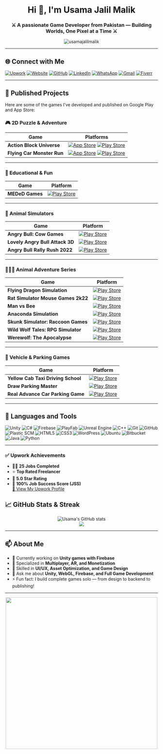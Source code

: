 <h1 align="center">Hi 👋, I'm Usama Jalil Malik</h1>
<h3 align="center">⚔️ A passionate Game Developer from Pakistan — Building Worlds, One Pixel at a Time ⚔️</h3>

<p align="center">
  <img src="https://komarev.com/ghpvc/?username=usamajalilmalik&label=visitors&color=0e75b6&style=flat" alt="usamajalilmalik" />
</p>

---

## 🌐 Connect with Me

[![Upwork](https://img.shields.io/badge/Upwork-6FDA44?style=for-the-badge&logo=upwork&logoColor=white)](https://www.upwork.com/freelancers/usamajalilmalik)
[![Website](https://img.shields.io/badge/Website-prefabsstudio.com-ff5722?style=for-the-badge&logo=google-chrome&logoColor=white)](http://www.prefabsstudio.com/)
[![GitHub](https://img.shields.io/badge/Github-000000?style=for-the-badge&logo=github&logoColor=white)](https://github.com/usamajalilmalik)
[![LinkedIn](https://img.shields.io/badge/LinkedIn-0077b5?style=for-the-badge&logo=linkedin&logoColor=white)](https://www.linkedin.com/in/usama-jalil-malik-b31b38220/)
[![WhatsApp](https://img.shields.io/badge/WhatsApp-25D366?style=for-the-badge&logo=whatsapp&logoColor=white)](https://wa.me/+923150881459)
[![Gmail](https://img.shields.io/badge/Gmail-D14836?style=for-the-badge&logo=gmail&logoColor=white)](mailto:usamajalilmalik@prefabsstudio.com)
[![Fiverr](https://img.shields.io/badge/Fiverr-1DBF73?style=for-the-badge&logo=fiverr&logoColor=white)](https://www.fiverr.com/s/P28aaRL)

---

## 🚀 Published Projects

Here are some of the games I’ve developed and published on Google Play and App Store:

### 🎮 2D Puzzle & Adventure

| Game | Platforms |
|------|-----------|
| **Action Block Universe** | [![App Store](https://img.shields.io/badge/iOS-App%20Store-black?logo=apple&style=for-the-badge)](https://apps.apple.com/pk/app/action-block-universe/id6748415559) [![Play Store](https://img.shields.io/badge/Android-Play%20Store-green?logo=google-play&style=for-the-badge)](https://play.google.com/store/apps/details?id=com.DreamGenesys.ActionBlockUniverse&hl=en) |
| **Flying Car Monster Run** | [![App Store](https://img.shields.io/badge/iOS-App%20Store-black?logo=apple&style=for-the-badge)](https://apps.apple.com/pk/app/flying-car-monster-run/id6654929169) [![Play Store](https://img.shields.io/badge/Android-Play%20Store-green?logo=google-play&style=for-the-badge)](https://play.google.com/store/apps/details?id=games.totallyrad.flyingcar&hl=en) |

---

### 🧠 Educational & Fun

| Game | Platform |
|------|----------|
| **MEDeD Games** | [![Play Store](https://img.shields.io/badge/Android-Play%20Store-green?logo=google-play&style=for-the-badge)](https://play.google.com/store/apps/details?id=com.natasha.mededgames&pcampaignid=web_share) |

---

### 🐂 Animal Simulators

| Game | Platform |
|------|----------|
| **Angry Bull: Cow Games** | [![Play Store](https://img.shields.io/badge/Android-Play%20Store-green?logo=google-play&style=for-the-badge)](https://play.google.com/store/apps/details?id=com.coe.angrybull.cowgames&hl=en) |
| **Lovely Angry Bull Attack 3D** | [![Play Store](https://img.shields.io/badge/Android-Play%20Store-green?logo=google-play&style=for-the-badge)](https://play.google.com/store/apps/details?id=com.prefabstudios.LovelyAngryBullAttack3D&hl=en) |
| **Angry Bull Rally Rush 2022** | [![Play Store](https://img.shields.io/badge/Android-Play%20Store-green?logo=google-play&style=for-the-badge)](https://play.google.com/store/apps/details?id=com.PrefabStudios.AngryBullRallyRush2022) |

---

### 🐉🐀🐝 Animal Adventure Series

| Game | Platform |
|------|----------|
| **Flying Dragon Simulation** | [![Play Store](https://img.shields.io/badge/Android-Play%20Store-green?logo=google-play&style=for-the-badge)](https://play.google.com/store/apps/details?id=com.PrefabStudios.FlyingDragonSimulationGames&hl=en) |
| **Rat Simulator Mouse Games 2k22** | [![Play Store](https://img.shields.io/badge/Android-Play%20Store-green?logo=google-play&style=for-the-badge)](https://play.google.com/store/apps/details?id=com.PrefabStudios.RatSimulatorMouseGames2k22) |
| **Man vs Bee** | [![Play Store](https://img.shields.io/badge/Android-Play%20Store-green?logo=google-play&style=for-the-badge)](https://play.google.com/store/apps/details?id=com.PrefabStudios.ManvsBee) |
| **Anaconda Simulation** | [![Play Store](https://img.shields.io/badge/Android-Play%20Store-green?logo=google-play&style=for-the-badge)](https://play.google.com/store/apps/details?id=com.PrefabStudios.AnacondaSimulation) |
| **Skunk Simulator: Raccoon Games** | [![Play Store](https://img.shields.io/badge/Android-Play%20Store-green?logo=google-play&style=for-the-badge)](https://play.google.com/store/apps/details?id=com.PrefabStudios.SkunkSimulatorRaccoonGames) |
| **Wild Wolf Tales: RPG Simulator** | [![Play Store](https://img.shields.io/badge/Android-Play%20Store-green?logo=google-play&style=for-the-badge)](https://play.google.com/store/apps/details?id=com.PrefabStudios.WildWolfTalesRPGSimulator) |
| **Werewolf: The Apocalypse** | [![Play Store](https://img.shields.io/badge/Android-Play%20Store-green?logo=google-play&style=for-the-badge)](https://play.google.com/store/apps/details?id=com.PrefabStudios.WerewolfTheApocalypse) |

---

### 🚗 Vehicle & Parking Games

| Game | Platform |
|------|----------|
| **Yellow Cab Taxi Driving School** | [![Play Store](https://img.shields.io/badge/Android-Play%20Store-green?logo=google-play&style=for-the-badge)](https://play.google.com/store/apps/details?id=com.coe.yellowcab.taxigames.drivingschool&hl=en) |
| **Draw Parking Master** | [![Play Store](https://img.shields.io/badge/Android-Play%20Store-green?logo=google-play&style=for-the-badge)](https://play.google.com/store/apps/details?id=com.PrefabStudios.DrawParkingMaster) |
| **Real Advance Car Parking Game** | [![Play Store](https://img.shields.io/badge/Android-Play%20Store-green?logo=google-play&style=for-the-badge)](https://play.google.com/store/apps/details?id=com.PrefabStudios.RealAdvanceCarParkingGame) |

---

## 🚀 Languages and Tools

![Unity](https://img.shields.io/badge/Unity-100000?style=for-the-badge&logo=unity&logoColor=white)
![C#](https://img.shields.io/badge/C%23-239120?style=for-the-badge&logo=c-sharp&logoColor=white)
![Firebase](https://img.shields.io/badge/Firebase-FFCA28?style=for-the-badge&logo=firebase&logoColor=black)
![PlayFab](https://img.shields.io/badge/PlayFab-FF6A00?style=for-the-badge&logoColor=white)
![Unreal Engine](https://img.shields.io/badge/Unreal-313131?style=for-the-badge&logo=unrealengine&logoColor=white)
![C++](https://img.shields.io/badge/C++-00599C?style=for-the-badge&logo=c%2B%2B&logoColor=white)
![Git](https://img.shields.io/badge/Git-F05032?style=for-the-badge&logo=git&logoColor=white)
![GitHub](https://img.shields.io/badge/GitHub-000?style=for-the-badge&logo=github&logoColor=white)
![Plastic SCM](https://img.shields.io/badge/Plastic%20SCM-5C2D91?style=for-the-badge&logoColor=white)
![HTML5](https://img.shields.io/badge/HTML5-e34c26?style=for-the-badge&logo=html5&logoColor=white)
![CSS3](https://img.shields.io/badge/CSS3-1572B6?style=for-the-badge&logo=css3&logoColor=white)
![WordPress](https://img.shields.io/badge/WordPress-21759b?style=for-the-badge&logo=wordpress&logoColor=white)
![Ubuntu](https://img.shields.io/badge/Ubuntu-E95420?style=for-the-badge&logo=ubuntu&logoColor=white)
![Bitbucket](https://img.shields.io/badge/Bitbucket-0052CC?style=for-the-badge&logo=bitbucket&logoColor=white)
![Java](https://img.shields.io/badge/Java-ED8B00?style=for-the-badge&logo=java&logoColor=white)
![Python](https://img.shields.io/badge/Python-3670A0?style=for-the-badge&logo=python&logoColor=ffdd54)


---
### ✅ Upwork Achievements
- 🧑‍💻 **25 Jobs Completed**
- ⭐ **Top Rated Freelancer**
- 🌟 **5.0 Star Rating**
- 💯 **100% Job Success Score (JSS)**  
[🔗 View My Upwork Profile](https://www.upwork.com/freelancers/usamajalilmalik)


## 📈 GitHub Stats & Streak

<p align="center">
  <img src="https://github-readme-stats.vercel.app/api?username=usamajalilmalik&show_icons=true&theme=radical" alt="Usama's GitHub stats"/>
  <br />
  <img src="https://streak-stats.demolab.com?user=usamajalilmalik&theme=radical"/>
</p>

---

## 📫 About Me

- 🔭 Currently working on **Unity games with Firebase**
- 👾 Specialized in **Multiplayer, AR, and Monetization**
- 🎨 Skilled in **UI/UX, Asset Optimization, and Game Design**
- 💬 Ask me about **Unity, WebGL, Firebase, and Full Game Development**
- ⚡ Fun fact: I build complete games solo — from design to backend to publishing!

---

<p align="center">
  <img src="https://raw.githubusercontent.com/abhisheknaiidu/abhisheknaiidu/master/code.gif" width="500"/>
</p>
